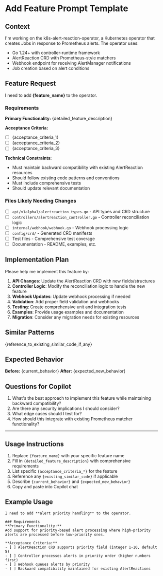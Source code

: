 # Add Feature Prompt Template

## Context
I'm working on the k8s-alert-reaction-operator, a Kubernetes operator that creates Jobs in response to Prometheus alerts. The operator uses:
- Go 1.24+ with controller-runtime framework
- AlertReaction CRD with Prometheus-style matchers
- Webhook endpoint for receiving AlertManager notifications
- Job creation based on alert conditions

## Feature Request
I need to add **{feature_name}** to the operator.

### Requirements
**Primary Functionality:**
{detailed_feature_description}

**Acceptance Criteria:**
- [ ] {acceptance_criteria_1}
- [ ] {acceptance_criteria_2}
- [ ] {acceptance_criteria_3}

**Technical Constraints:**
- Must maintain backward compatibility with existing AlertReaction resources
- Should follow existing code patterns and conventions
- Must include comprehensive tests
- Should update relevant documentation

### Files Likely Needing Changes
- [ ] `api/v1alpha1/alertreaction_types.go` - API types and CRD structure
- [ ] `controllers/alertreaction_controller.go` - Controller reconciliation logic
- [ ] `internal/webhook/webhook.go` - Webhook processing logic
- [ ] `config/crd/` - Generated CRD manifests
- [ ] Test files - Comprehensive test coverage
- [ ] Documentation - README, examples, etc.

## Implementation Plan
Please help me implement this feature by:

1. **API Changes**: Update the AlertReaction CRD with new fields/structures
2. **Controller Logic**: Modify the reconciliation logic to handle the new feature
3. **Webhook Updates**: Update webhook processing if needed
4. **Validation**: Add proper field validation and webhooks
5. **Testing**: Create comprehensive unit and integration tests
6. **Examples**: Provide usage examples and documentation
7. **Migration**: Consider any migration needs for existing resources

## Similar Patterns
{reference_to_existing_similar_code_if_any}

## Expected Behavior
**Before:** {current_behavior}
**After:** {expected_new_behavior}

## Questions for Copilot
1. What's the best approach to implement this feature while maintaining backward compatibility?
2. Are there any security implications I should consider?
3. What edge cases should I test for?
4. How should this integrate with existing Prometheus matcher functionality?

---

## Usage Instructions
1. Replace `{feature_name}` with your specific feature name
2. Fill in `{detailed_feature_description}` with comprehensive requirements
3. List specific `{acceptance_criteria_*}` for the feature
4. Reference any `{existing_similar_code}` if applicable
5. Describe `{current_behavior}` and `{expected_new_behavior}`
6. Copy and paste into Copilot chat

## Example Usage
```
I need to add **alert priority handling** to the operator.

### Requirements
**Primary Functionality:**
Add support for priority-based alert processing where high-priority alerts are processed before low-priority ones.

**Acceptance Criteria:**
- [ ] AlertReaction CRD supports priority field (integer 1-10, default 5)
- [ ] Controller processes alerts in priority order (higher numbers first)
- [ ] Webhook queues alerts by priority
- [ ] Backward compatibility maintained for existing AlertReactions
```